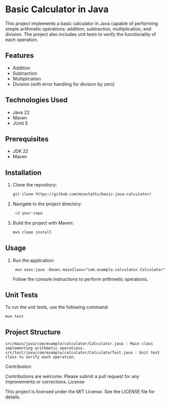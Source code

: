 # Basic Calculator in Java

This project implements a basic calculator in Java capable of performing simple arithmetic operations: addition, subtraction, multiplication, and division. The project also includes unit tests to verify the functionality of each operation.

## Features

- Addition
- Subtraction
- Multiplication
- Division (with error handling for division by zero)

## Technologies Used

- Java 22
- Maven
- JUnit 5

## Prerequisites

- JDK 22
- Maven

## Installation

1. Clone the repository:
   ```sh
   git clone https://github.com/mcosta3tc/basic-java-calculator/
   
2. Navigate to the project directory:

   ```sh
    cd your-repo

3. Build the project with Maven:

   ```sh
   mvn clean install
   
## Usage
  
1. Run the application:

        mvn exec:java -Dexec.mainClass="com.example.calculator.Calculator"

    Follow the console instructions to perform arithmetic operations.

## Unit Tests

To run the unit tests, use the following command:

    mvn test

## Project Structure

    src/main/java/com/example/calculator/Calculator.java : Main class implementing arithmetic operations.
    src/test/java/com/example/calculator/CalculatorTest.java : Unit test class to verify each operation.

Contribution

Contributions are welcome. Please submit a pull request for any improvements or corrections.
License

This project is licensed under the MIT License. See the LICENSE file for details.
